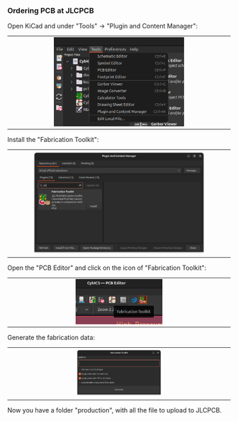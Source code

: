### Ordering PCB at JLCPCB

Open KiCad and under "Tools" &rarr; "Plugin and Content Manager":
<table align="center"><tr><td align="center" width="9999">
<img src="doc/pluginManager.png" width=60%></img>
</td></tr></table>

Install the "Fabrication Toolkit":
<table align="center"><tr><td align="center" width="9999">
<img src="doc/fabricationToolkit.png" width=80%></img>
</td></tr></table>

Open the "PCB Editor" and click on the icon of "Fabrication Toolkit":
<table align="center"><tr><td align="center" width="9999">
<img src="doc/pcbEditor.png" width=40%></img>
</td></tr></table>

Generate the fabrication data:
<table align="center"><tr><td align="center" width="9999">
<img src="doc/generate.png" width=40%></img>
</td></tr></table>

Now you have a folder "production", with all the file to upload to JLCPCB.
